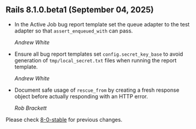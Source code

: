 ## Rails 8.1.0.beta1 (September 04, 2025) ##

*   In the Active Job bug report template set the queue adapter to the
    test adapter so that `assert_enqueued_with` can pass.

    *Andrew White*

*   Ensure all bug report templates set `config.secret_key_base` to avoid
    generation of `tmp/local_secret.txt` files when running the report template.

    *Andrew White*

*   Document safe usage of `rescue_from` by creating a fresh response object
    before actually responding with an HTTP error.

    *Rob Brackett*

Please check [8-0-stable](https://github.com/rails/rails/blob/8-0-stable/guides/CHANGELOG.md) for previous changes.
